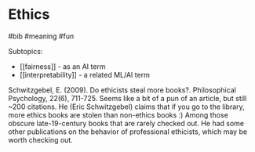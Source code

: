 # Ethics

#bib #meaning #fun

Subtopics:
* [[fairness]] - as an AI term
* [[interpretability]] - a related ML/AI term

Schwitzgebel, E. (2009). Do ethicists steal more books?. Philosophical Psychology, 22(6), 711-725.
Seems like a bit of a pun of an article, but still ~200 citations. He (Eric Schwitzgebel) claims that if you go to the library, more ethics books are stolen than non-ethics books :) Among those obscure late-19-century books that are rarely checked out. He had some other publications on the behavior of professional ethicists, which may be worth checking out.